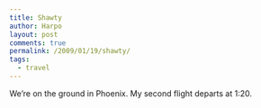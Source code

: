 ```yaml
---
title: Shawty
author: Harpo
layout: post
comments: true
permalink: /2009/01/19/shawty/
tags:
  - travel
---
```

We&#8217;re on the ground in Phoenix. My second flight departs at 1:20.